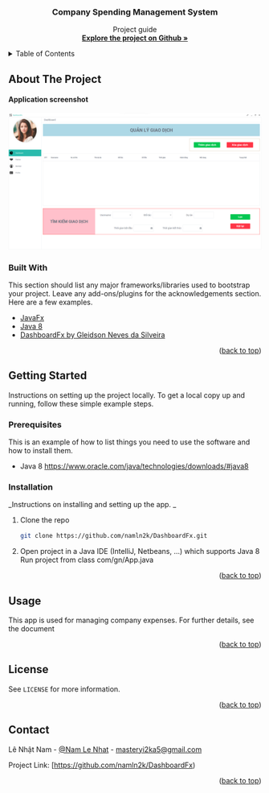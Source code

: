 <!-- HEADER -->
<div id="top"></div>
  <h3 align="center">Company Spending Management System</h3>
  <p align="center">
 		Project guide    <br />
    <a href="https://github.com/namln2k/DashboardFx"><strong>Explore the project on Github »</strong></a>
  </p>
</div>

<!-- TABLE OF CONTENTS -->
<details>
  <summary>Table of Contents</summary>
  <ol>
    <li>
      <a href="#about-the-project">About The Project</a>
      <ul>
        <li><a href="#built-with">Built With</a></li>
      </ul>
    </li>
    <li>
      <a href="#getting-started">Getting Started</a>
      <ul>
        <li><a href="#prerequisites">Prerequisites</a></li>
        <li><a href="#installation">Installation</a></li>
      </ul>
    </li>
    <li><a href="#usage">Usage</a></li>
    <li><a href="#roadmap">Roadmap</a></li>
    <li><a href="#contributing">Contributing</a></li>
    <li><a href="#license">License</a></li>
    <li><a href="#contact">Contact</a></li>
    <li><a href="#acknowledgments">Acknowledgments</a></li>
  </ol>
</details>



<!-- ABOUT THE PROJECT -->
## About The Project
#### Application screenshot

![alt text](https://raw.githubusercontent.com/namln2k/DashboardFx/master/src/com/gn/media/img/project-screenshot.png)




### Built With

This section should list any major frameworks/libraries used to bootstrap your project. Leave any add-ons/plugins for the acknowledgements section. Here are a few examples.

* [JavaFx](https://openjfx.io/)
* [Java 8](https://docs.oracle.com/javase/8/docs/api/)
* [DashboardFx by Gleidson Neves da Silveira](https://github.com/Gleidson28/DashboardFx)

<p align="right">(<a href="#top">back to top</a>)</p>



<!-- GETTING STARTED -->
## Getting Started

Instructions on setting up the project locally.
To get a local copy up and running, follow these simple example steps.

### Prerequisites

This is an example of how to list things you need to use the software and how to install them.
* Java 8
 https://www.oracle.com/java/technologies/downloads/#java8


### Installation

_Instructions on installing and setting up the app. _

1. Clone the repo
   ```sh
   git clone https://github.com/namln2k/DashboardFx.git
   ```
2. Open project in a Java IDE (IntelliJ, Netbeans, ...) which supports Java 8
    Run project from class com/gn/App.java

<p align="right">(<a href="#top">back to top</a>)</p>



<!-- USAGE EXAMPLES -->
## Usage

This app is used for managing company expenses.
For further details, see the document

<p align="right">(<a href="#top">back to top</a>)</p>

<!-- LICENSE -->
## License

 See `LICENSE` for more information.

<p align="right">(<a href="#top">back to top</a>)</p>



<!-- CONTACT -->
## Contact

Lê Nhật Nam - [@Nam Le Nhat](mailto:masteryi2ka5@gmail.com) - masteryi2ka5@gmail.com

Project Link: [https://github.com/namln2k/DashboardFx)

<p align="right">(<a href="#top">back to top</a>)</p>
